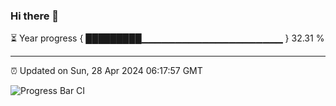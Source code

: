 ### Hi there 👋

⏳ Year progress { █████████▁▁▁▁▁▁▁▁▁▁▁▁▁▁▁▁▁▁▁▁▁ } 32.31 %

---

⏰ Updated on Sun, 28 Apr 2024 06:17:57 GMT

![Progress Bar CI](https://github.com/liununu/liununu/workflows/Progress%20Bar%20CI/badge.svg)
